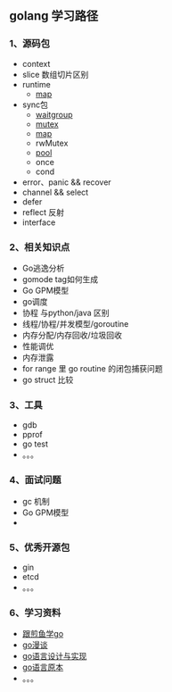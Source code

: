 ## golang 学习路径

### 1、源码包

- context
- slice 数组切片区别
- runtime 
    - [map](/golang/runtime/map.md)
- sync包
    - [waitgroup](/golang/sync/waitgroup.md)
    - [mutex](/golang/sync/mutex.md)
    - [map](/golang/sync/map.md)
    - rwMutex 
    - [pool](/golang/sync/pool.md)
    - once
    - cond
- error、panic &&  recover
- channel &&  select
- defer
- reflect 反射
- interface

### 2、相关知识点

- Go逃逸分析
- gomode tag如何生成
- Go GPM模型
-  go调度
- 协程 与python/java 区别
- 线程/协程/并发模型/goroutine
- 内存分配/内存回收/垃圾回收
- 性能调优
- 内存泄露
- for range 里 go routine 的闭包捕获问题
- go struct 比较

### 3、工具

- gdb
- pprof
- go test
- 。。。

### 4、面试问题

- gc 机制
- Go GPM模型
- 

### 5、优秀开源包

- gin
- etcd
- 。。。

### 6、学习资料

- [跟煎鱼学go](https://eddycjy.gitbook.io/golang)
- [go漫谈](https://ustack.io/categories/golang漫谈/)
- [go语言设计与实现](https://draveness.me/golang/)
- [go语言原本](https://changkun.de/golang/zh-cn/preface/)
- 。。。
